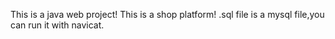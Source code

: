 This is a java web project!
This is a shop platform!
.sql file is a mysql file,you can run it with navicat.
